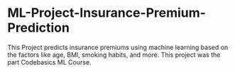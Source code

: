 # ML-Project-Insurance-Premium-Prediction
This Project predicts insurance premiums using machine learning based on the factors like age, BMI, smoking habits, and more. This project was the part Codebasics ML Course.
